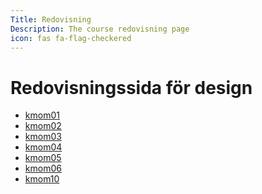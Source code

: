 ```yaml
---
Title: Redovisning
Description: The course redovisning page
icon: fas fa-flag-checkered
---
```


Redovisningssida för design
==================

* [kmom01](redovisning/kmom01)
* [kmom02](redovisning/kmom02)
* [kmom03](redovisning/kmom03)
* [kmom04](redovisning/kmom04)
* [kmom05](redovisning/kmom05)
* [kmom06](redovisning/kmom06)
* [kmom10](redovisning/kmom10)